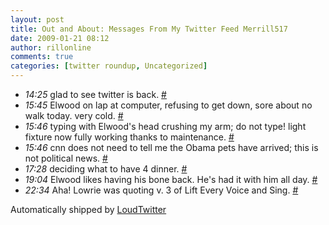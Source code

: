 ```yaml
---
layout: post
title: Out and About: Messages From My Twitter Feed Merrill517
date: 2009-01-21 08:12
author: rillonline
comments: true
categories: [twitter roundup, Uncategorized]
---
```

<ul class="loudtwitter"><li><em>14:25</em> glad to see twitter is back. <a href="http://twitter.com/merrill517/statuses/1134389111">#</a></li> <li><em>15:45</em> Elwood on lap at computer, refusing to get down, sore about no walk today. very cold. <a href="http://twitter.com/merrill517/statuses/1134587189">#</a></li> <li><em>15:46</em> typing with Elwood's head crushing my arm; do not type! light fixture now fully working thanks to maintenance. <a href="http://twitter.com/merrill517/statuses/1134589235">#</a></li> <li><em>15:46</em> cnn does not need to tell me the Obama pets have arrived; this is not political news. <a href="http://twitter.com/merrill517/statuses/1134591047">#</a></li> <li><em>17:28</em> deciding what to have 4 dinner. <a href="http://twitter.com/merrill517/statuses/1134823759">#</a></li> <li><em>19:04</em> Elwood likes having his bone back. He's had it with him all day. <a href="http://twitter.com/merrill517/statuses/1135023924">#</a></li> <li><em>22:34</em> Aha! Lowrie was quoting v. 3 of Lift Every Voice and Sing. <a href="http://twitter.com/merrill517/statuses/1135464805">#</a></li></ul>Automatically shipped by <a href="http://www.loudtwitter.com">LoudTwitter</a>
